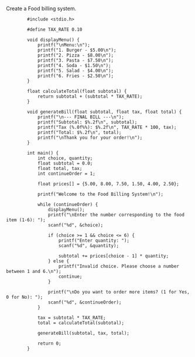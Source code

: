 Create a Food billing system.

            #include <stdio.h>

            #define TAX_RATE 0.10  

            void displayMenu() {
                printf("\nMenu:\n");
                printf("1. Burger - $5.00\n");
                printf("2. Pizza - $8.00\n");
                printf("3. Pasta - $7.50\n");
                printf("4. Soda - $1.50\n");
                printf("5. Salad - $4.00\n");
                printf("6. Fries - $2.50\n");
            }

            float calculateTotal(float subtotal) {
                return subtotal + (subtotal * TAX_RATE); 
            }

            void generateBill(float subtotal, float tax, float total) {
                printf("\n--- FINAL BILL ---\n");
                printf("Subtotal: $%.2f\n", subtotal);
                printf("Tax (%.0f%%): $%.2f\n", TAX_RATE * 100, tax);
                printf("Total: $%.2f\n", total);
                printf("\nThank you for your order!\n");
            }

            int main() {
                int choice, quantity;
                float subtotal = 0.0;
                float total, tax;
                int continueOrder = 1;

                float prices[] = {5.00, 8.00, 7.50, 1.50, 4.00, 2.50};  

                printf("Welcome to the Food Billing System!\n");

                while (continueOrder) {
                    displayMenu();  
                    printf("\nEnter the number corresponding to the food item (1-6): ");
                    scanf("%d", &choice);

                    if (choice >= 1 && choice <= 6) {
                        printf("Enter quantity: ");
                        scanf("%d", &quantity);

                        subtotal += prices[choice - 1] * quantity;
                    } else {
                        printf("Invalid choice. Please choose a number between 1 and 6.\n");
                        continue;
                    }

                    printf("\nDo you want to order more items? (1 for Yes, 0 for No): ");
                    scanf("%d", &continueOrder);
                }

                tax = subtotal * TAX_RATE;
                total = calculateTotal(subtotal);

                generateBill(subtotal, tax, total);

                return 0;
            }
